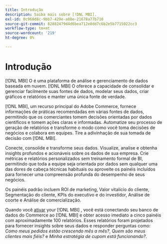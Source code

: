 ```yaml
---
title: Introdução
description: Saiba mais sobre [!DNL MBI].
exl-id: 0c960d8c-9bb7-429e-a88e-21678a77b710
source-git-commit: 82882479d4d6bea712e8dd7c6b2e5b7715022cc3
workflow-type: tm+mt
source-wordcount: '219'
ht-degree: 0%

---
```


# Introdução

[!DNL MBI] O é uma plataforma de análise e gerenciamento de dados baseada em nuvem. [!DNL MBI] O oferece a capacidade de consolidar e gerenciar facilmente suas fontes de dados, modelar seus dados, criar gráficos e relatórios e manter uma única fonte de verdade.

[!DNL MBI], um recurso principal do Adobe Commerce, fornece informações de práticas recomendadas em várias fontes de dados, permitindo que os comerciantes tomem decisões orientadas por dados científicos e tomem ações claras e informadas. Automatize seu processo de geração de relatórios e transforme o modo como você toma decisões de negócios e colabora em equipes. Tire a adivinhação de sua tomada de decisão com [!DNL MBI].

Conecte, consolide e transforme seus dados. Visualize, analise e obtenha insights profundos e acionáveis sobre os dados de sua empresa. Crie métricas e relatórios personalizados sem treinamento formal de BI, permitindo que toda a equipe seja orientada por dados sem qualquer uma das dores de cabeça técnicas habituais ou aproveite os painéis incluídos para fornecer uma compreensão profunda do desempenho de seus negócios.

Os painéis padrão incluem ROI de marketing, Valor vitalício do cliente, Segmentação do cliente, KPIs do executivo e do investidor, Análise de coorte e Análise de comercialização.

Quando você [ativar](../getting-started/onpremise-activation.md) your [!DNL MBI] , você está conectando seu banco de dados do Commerce ao [!DNL MBI] e obter acesso imediato a cinco painéis com aproximadamente 100 relatórios. Esses relatórios foram projetados para fornecer insights sobre seus dados e responder perguntas como: *Como meus pedidos estão crescendo mês a mês?*, *Quem são meus clientes mais fiéis?* e *Minha estratégia de cupom está funcionando?*.
